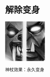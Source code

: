 # 解除变身

![mjz_centaur_return](game/resource/flash3/images/spellicons/mjz_lycan_shapeshift_relieve.png)



神杖效果：永久变身

